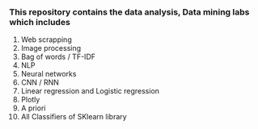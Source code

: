 ### This repository contains the data analysis, Data mining  labs which includes

1) Web scrapping
2) Image processing
3) Bag of words / TF-IDF
4) NLP
5) Neural networks
6) CNN / RNN
7) Linear regression and Logistic regression
8) Plotly
9) A priori
10) All Classifiers of SKlearn library
